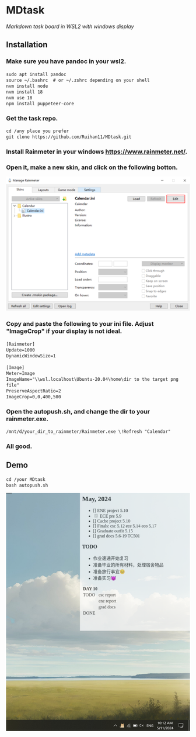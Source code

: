 # MDtask 
*Markdown task board in WSL2 with windows display*

## Installation
### Make sure you have **pandoc** in your wsl2.
```
sudo apt install pandoc
source ~/.bashrc  # or ~/.zshrc depending on your shell
nvm install node
nvm install 18
nvm use 18
npm install puppeteer-core
``` 
### Get the task repo.
```
cd /any place you prefer
git clone https://github.com/Ruihan11/MDtask.git
``` 
  
### Install Rainmeter in your windows https://www.rainmeter.net/.

### Open it, make a new skin, and click on the following botton.  
![alt text](doc/image.png)
### Copy and paste the following to your **ini** file. Adjust "ImageCrop" if your display is not ideal.
```
[Rainmeter]
Update=1000
DynamicWindowSize=1

[Image]
Meter=Image
ImageName="\\wsl.localhost\Ubuntu-20.04\home\dir to the target png file"
PreserveAspectRatio=2
ImageCrop=0,0,400,500
```  
### Open the **autopush.sh**, and change the dir to your rainmeter.exe.
```
/mnt/d/your_dir_to_rainmeter/Rainmeter.exe \!Refresh "Calendar"
```
### All good.

## Demo
```
cd /your MDtask
bash autopush.sh
```  
![alt text](doc/demo.png)
